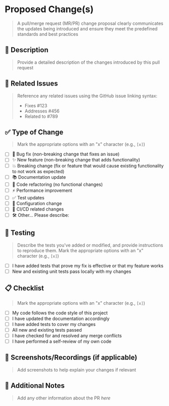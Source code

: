 # Proposed Change(s)

> A pull/merge request (MR/PR) change proposal clearly communicates the updates being introduced and ensure they meet the predefined standards and best practices

## 📝 Description

> Provide a detailed description of the changes introduced by this pull request

## 🔗 Related Issues

> Reference any related issues using the GitHub issue linking syntax:
>
> - Fixes #123
> - Addresses #456
> - Related to #789

## ✅ Type of Change

> Mark the appropriate options with an "x" character (e.g., `[x]`)

- [ ] 🐛 Bug fix (non-breaking change that fixes an issue)
- [ ] ✨ New feature (non-breaking change that adds functionality)
- [ ] 💥 Breaking change (fix or feature that would cause existing functionality to not work as expected)
- [ ] 📚 Documentation update
- [ ] 🧹 Code refactoring (no functional changes)
- [ ] ⚡ Performance improvement
- [ ] ✅ Test updates
- [ ] 🔧 Configuration change
- [ ] 🔄 CI/CD related changes
- [ ] 🛠️ Other... Please describe:

## 🧪 Testing

> Describe the tests you've added or modified, and provide instructions to reproduce them. Mark the appropriate options with an "x" character (e.g., `[x]`)

- [ ] I have added tests that prove my fix is effective or that my feature works
- [ ] New and existing unit tests pass locally with my changes

## 📋 Checklist

> Mark the appropriate options with an "x" character (e.g., `[x]`)

- [ ] My code follows the code style of this project
- [ ] I have updated the documentation accordingly
- [ ] I have added tests to cover my changes
- [ ] All new and existing tests passed
- [ ] I have checked for and resolved any merge conflicts
- [ ] I have performed a self-review of my own code

## 📸 Screenshots/Recordings (if applicable)

> Add screenshots to help explain your changes if relevant

## 📄 Additional Notes

> Add any other information about the PR _here_
